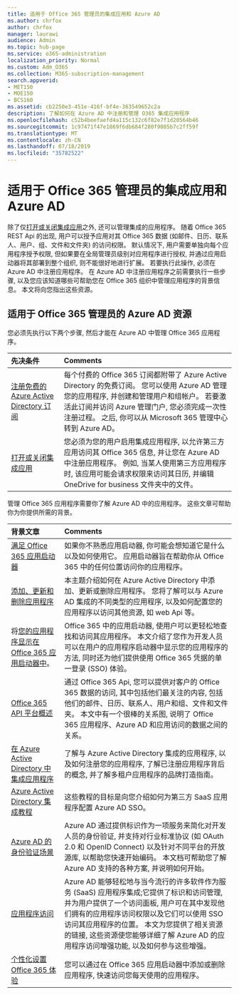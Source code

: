 ```yaml
---
title: 适用于 Office 365 管理员的集成应用和 Azure AD
ms.author: chrfox
author: chrfox
manager: laurawi
audience: Admin
ms.topic: hub-page
ms.service: o365-administration
localization_priority: Normal
ms.custom: Adm_O365
ms.collection: M365-subscription-management
search.appverid:
- MET150
- MOE150
- BCS160
ms.assetid: cb2250e3-451e-416f-bf4e-363549652c2a
description: 了解如何在 Azure AD 中注册和管理 O365 集成应用程序
ms.openlocfilehash: c52b4beefaefd4a115c132c6f82e7f1d20564b46
ms.sourcegitcommit: 1c97471f47e1869f6db684f280f9085b7c2ff59f
ms.translationtype: MT
ms.contentlocale: zh-CN
ms.lasthandoff: 07/18/2019
ms.locfileid: "35782522"
---
```

# <a name="integrated-apps-and-azure-ad-for-office-365-administrators"></a>适用于 Office 365 管理员的集成应用和 Azure AD

除了仅[打开或关闭集成应用](https://support.office.com/article/7e453a40-66df-44ab-92a1-96786cb7fb34#__toc379982114)之外, 还可以管理集成的应用程序。 随着 Office 365 REST Api 的出现, 用户可以授予应用对其 Office 365 数据 (如邮件、日历、联系人、用户、组、文件和文件夹) 的访问权限。 默认情况下, 用户需要单独向每个应用程序授予权限, 但如果要在全局管理员级别对应用程序进行授权, 并通过应用启动器将其部署到整个组织, 则不能很好地进行扩展。 若要执行此操作, 必须在 Azure AD 中注册应用程序。 在 Azure AD 中注册应用程序之前需要执行一些步骤, 以及您应该知道哪些可帮助您在 Office 365 组织中管理应用程序的背景信息。 本文将向您指出这些资源。
  
## <a name="azure-ad-resources-for-office-365-admins"></a>适用于 Office 365 管理员的 Azure AD 资源

您必须先执行以下两个步骤, 然后才能在 Azure AD 中管理 Office 365 应用程序。
  
|**先决条件**|**Comments**|
|:-----|:-----|
|[注册免费的 Azure Active Directory 订阅](https://go.microsoft.com/fwlink/?LinkId=617127) <br/> |每个付费的 Office 365 订阅都附带了 Azure Active Directory 的免费订阅。 您可以使用 Azure AD 管理您的应用程序, 并创建和管理用户和组帐户。 若要激活此订阅并访问 Azure 管理门户, 您必须完成一次性注册过程。 之后, 你可以从 Microsoft 365 管理中心转到 Azure AD。  <br/> |
|[打开或关闭集成应用](https://support.office.com/article/7e453a40-66df-44ab-92a1-96786cb7fb34#__toc379982114) <br/> |您必须为您的用户启用集成应用程序, 以允许第三方应用访问其 Office 365 信息, 并让您在 Azure AD 中注册应用程序。 例如, 当某人使用第三方应用程序时, 该应用可能会请求权限来访问其日历, 并编辑 OneDrive for business 文件夹中的文件。  <br/> |
   
管理 Office 365 应用程序需要你了解 Azure AD 中的应用程序。 这些文章可帮助你为你提供所需的背景。
  
|**背景文章**|**Comments**|
|:-----|:-----|
|[满足 Office 365 应用启动器](https://support.office.com/article/79f12104-6fed-442f-96a0-eb089a3f476a) <br/> |如果你不熟悉应用启动器, 你可能会想知道它是什么以及如何使用它。 应用启动器旨在帮助你从 Office 365 中的任何位置访问你的应用程序。  <br/> |
|[添加、更新和删除应用程序](https://go.microsoft.com/fwlink/?LinkId=617137) <br/> |本主题介绍如何在 Azure Active Directory 中添加、更新或删除应用程序。 您将了解可以与 Azure AD 集成的不同类型的应用程序, 以及如何配置您的应用程序以访问其他资源, 如 web Api 等。  <br/> |
|将[您的应用程序显示在 Office 365 应用启动器中](https://go.microsoft.com/fwlink/?LinkId=617138)。  <br/> |Office 365 中的应用启动器, 使用户可以更轻松地查找和访问其应用程序。 本文介绍了您作为开发人员可以在用户的应用程序启动器中显示您的应用程序的方法, 同时还为他们提供使用 Office 365 凭据的单一登录 (SSO) 体验。  <br/> |
|[Office 365 API 平台概述](https://go.microsoft.com/fwlink/?LinkId=617140) <br/> |通过 Office 365 Api, 您可以提供对客户的 Office 365 数据的访问, 其中包括他们最关注的内容, 包括他们的邮件、日历、联系人、用户和组、文件和文件夹。 本文中有一个很棒的关系图, 说明了 Office 365 应用程序、Azure AD 和应用访问的数据之间的关系。  <br/> |
|[在 Azure Active Directory 中集成应用程序](https://docs.microsoft.com/azure/active-directory/develop/quickstart-v1-add-azure-ad-app) <br/> | 了解与 Azure Active Directory 集成的应用程序, 以及如何注册您的应用程序, 了解已注册应用程序背后的概念, 并了解多租户应用程序的品牌打造指南。  <br/> |
|[Azure Active Directory 集成教程](https://docs.microsoft.com/azure/active-directory/saas-apps/tutorial-list) <br/> |这些教程的目标是向您介绍如何为第三方 SaaS 应用程序配置 Azure AD SSO。  <br/> |
|[Azure AD 的身份验证场景](https://go.microsoft.com/fwlink/?LinkId=617145) <br/> |Azure AD 通过提供标识作为一项服务来简化对开发人员的身份验证, 并支持对行业标准协议 (如 OAuth 2.0 和 OpenID Connect) 以及针对不同平台的开放源库, 以帮助您快速开始编码。 本文档可帮助您了解 Azure AD 支持的各种方案, 并说明如何开始。  <br/> |
|[应用程序访问](https://docs.microsoft.com/azure/active-directory/manage-apps/what-is-access-management) <br/> |Azure AD 能够轻松地与当今流行的许多软件作为服务 (SaaS) 应用程序集成;它提供了标识和访问管理, 并为用户提供了一个访问面板, 用户可在其中发现他们拥有的应用程序访问权限以及它们可以使用 SSO 访问其应用程序的位置。 本文为您提供了相关资源的链接, 这些资源使您能够详细了解 Azure AD 的应用程序访问增强功能, 以及如何参与这些增强。  <br/> |
|[个性化设置 Office 365 体验](https://support.office.com/article/eb34a21b-52fa-4fbf-a8d5-146132242985) <br/> |您可以通过在 Office 365 应用启动器中添加或删除应用程序, 快速访问您每天使用的应用程序。  <br/> |
   


